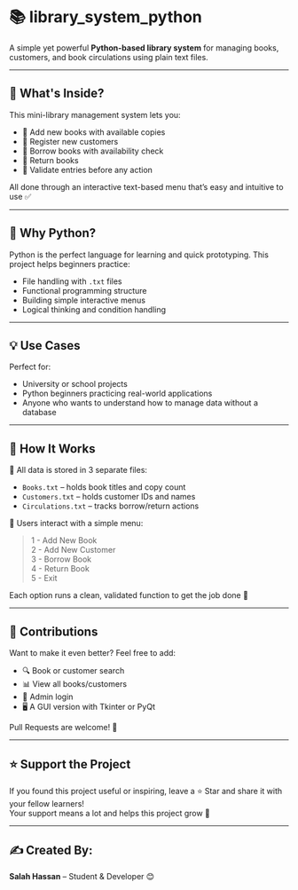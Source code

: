 # 📚 library_system_python

A simple yet powerful **Python-based library system** for managing books, customers, and book circulations using plain text files.

---

## 🚀 What's Inside?

This mini-library management system lets you:

- 📘 Add new books with available copies
- 👤 Register new customers
- 🔄 Borrow books with availability check
- 🔁 Return books
- 🧠 Validate entries before any action

All done through an interactive text-based menu that’s easy and intuitive to use ✅

---

## 🐍 Why Python?

Python is the perfect language for learning and quick prototyping. This project helps beginners practice:

- File handling with `.txt` files
- Functional programming structure
- Building simple interactive menus
- Logical thinking and condition handling

---

## 💡 Use Cases

Perfect for:
- University or school projects
- Python beginners practicing real-world applications
- Anyone who wants to understand how to manage data without a database

---

## 🧪 How It Works

🔸 All data is stored in 3 separate files:
- `Books.txt` – holds book titles and copy count
- `Customers.txt` – holds customer IDs and names
- `Circulations.txt` – tracks borrow/return actions

🔸 Users interact with a simple menu:
> 1 - Add New Book  
> 2 - Add New Customer  
> 3 - Borrow Book  
> 4 - Return Book  
> 5 - Exit

Each option runs a clean, validated function to get the job done 💯

---

## 🤝 Contributions

Want to make it even better? Feel free to add:
- 🔍 Book or customer search
- 📊 View all books/customers
- 🔐 Admin login
- 🖥️ A GUI version with Tkinter or PyQt

Pull Requests are welcome! 🙌

---

## ⭐ Support the Project

If you found this project useful or inspiring, leave a ⭐ Star and share it with your fellow learners!  
Your support means a lot and helps this project grow 🚀

---

## ✍️ Created By:

**Salah Hassan** – Student & Developer 😊
